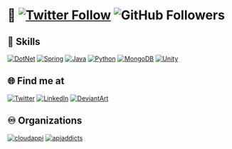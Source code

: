 # 👋 [![Twitter Follow](https://img.shields.io/twitter/follow/d4nijerez?style=social)](https://twitter.com/d4nijerez) ![GitHub Followers](https://img.shields.io/github/followers/danijerez?style=social)


## 🎨 Skills
[![DotNet](https://img.shields.io/badge/.NET-5C2D91?style=for-the-badge&logo=.net&logoColor=white)]()
[![Spring](https://img.shields.io/badge/Spring-6DB33F?style=for-the-badge&logo=spring&logoColor=white)]()
[![Java](https://img.shields.io/badge/Java-ED8B00?style=for-the-badge&logo=java&logoColor=white)]()
[![Python](https://img.shields.io/badge/Python-3776AB?style=for-the-badge&logo=python&logoColor=white)]()
[![MongoDB](https://img.shields.io/badge/Mongo-4EA94B?style=for-the-badge&logo=mongodb&logoColor=white)]()
[![Unity](https://img.shields.io/badge/Unity-100000?style=for-the-badge&logo=unity&logoColor=white)]()

## 🌐 Find me at
[![Twitter](https://img.shields.io/badge/@d4nijerez-1DA1F2?style=for-the-badge&logo=twitter&logoColor=white&labelColor=101010)](https://twitter.com/d4nijerez)
[![LinkedIn](https://img.shields.io/badge/Daniel_Jerez-0077B5?style=for-the-badge&logo=linkedin&logoColor=white&labelColor=101010)](https://www.linkedin.com/in/daniel-jerez-garrido-886191b2/)
[![DeviantArt](https://img.shields.io/badge/d4nijerez-00e59b?style=for-the-badge&logo=DeviantArt&logoColor=00e59b&labelColor=101010)](https://www.deviantart.com/d4nijerez)

## ♾️ Organizations
[![cloudappi](https://img.shields.io/badge/☁️cloudappi-white?style=for-the-badge&labelColor=white)](https://www.cloudappi.net/)
[![apiaddicts](https://img.shields.io/badge/⚙️apiaddicts-bf1835?style=for-the-badge&labelColor=101010)](https://apiaddicts.org/)

